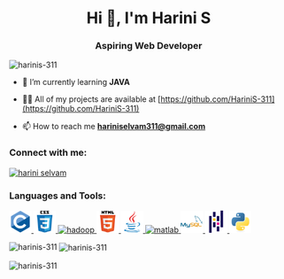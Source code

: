 <h1 align="center">Hi 👋, I'm Harini S</h1>
<h3 align="center">Aspiring Web Developer</h3>

<p align="left"> <img src="https://komarev.com/ghpvc/?username=harinis-311&label=Profile%20views&color=0e75b6&style=flat" alt="harinis-311" /> </p>

- 🌱 I’m currently learning **JAVA**

- 👨‍💻 All of my projects are available at [https://github.com/HariniS-311](https://github.com/HariniS-311)

- 📫 How to reach me **hariniselvam311@gmail.com**

<h3 align="left">Connect with me:</h3>
<p align="left">
<a href="https://linkedin.com/in/harini selvam" target="blank"><img align="center" src="https://raw.githubusercontent.com/rahuldkjain/github-profile-readme-generator/master/src/images/icons/Social/linked-in-alt.svg" alt="harini selvam" height="30" width="40" /></a>
</p>

<h3 align="left">Languages and Tools:</h3>
<p align="left"> <a href="https://www.cprogramming.com/" target="_blank" rel="noreferrer"> <img src="https://raw.githubusercontent.com/devicons/devicon/master/icons/c/c-original.svg" alt="c" width="40" height="40"/> </a> <a href="https://www.w3schools.com/css/" target="_blank" rel="noreferrer"> <img src="https://raw.githubusercontent.com/devicons/devicon/master/icons/css3/css3-original-wordmark.svg" alt="css3" width="40" height="40"/> </a> <a href="https://hadoop.apache.org/" target="_blank" rel="noreferrer"> <img src="https://www.vectorlogo.zone/logos/apache_hadoop/apache_hadoop-icon.svg" alt="hadoop" width="40" height="40"/> </a> <a href="https://www.w3.org/html/" target="_blank" rel="noreferrer"> <img src="https://raw.githubusercontent.com/devicons/devicon/master/icons/html5/html5-original-wordmark.svg" alt="html5" width="40" height="40"/> </a> <a href="https://www.java.com" target="_blank" rel="noreferrer"> <img src="https://raw.githubusercontent.com/devicons/devicon/master/icons/java/java-original.svg" alt="java" width="40" height="40"/> </a> <a href="https://www.mathworks.com/" target="_blank" rel="noreferrer"> <img src="https://upload.wikimedia.org/wikipedia/commons/2/21/Matlab_Logo.png" alt="matlab" width="40" height="40"/> </a> <a href="https://www.mysql.com/" target="_blank" rel="noreferrer"> <img src="https://raw.githubusercontent.com/devicons/devicon/master/icons/mysql/mysql-original-wordmark.svg" alt="mysql" width="40" height="40"/> </a> <a href="https://pandas.pydata.org/" target="_blank" rel="noreferrer"> <img src="https://raw.githubusercontent.com/devicons/devicon/2ae2a900d2f041da66e950e4d48052658d850630/icons/pandas/pandas-original.svg" alt="pandas" width="40" height="40"/> </a> <a href="https://www.python.org" target="_blank" rel="noreferrer"> <img src="https://raw.githubusercontent.com/devicons/devicon/master/icons/python/python-original.svg" alt="python" width="40" height="40"/> </a> </p>

<p><img align="left" src="https://github-readme-stats.vercel.app/api/top-langs?username=harinis-311&show_icons=true&locale=en&layout=compact" alt="harinis-311" /></p>

<p>&nbsp;<img align="center" src="https://github-readme-stats.vercel.app/api?username=harinis-311&show_icons=true&locale=en" alt="harinis-311" /></p>

<p><img align="center" src="https://github-readme-streak-stats.herokuapp.com/?user=harinis-311&" alt="harinis-311" /></p>
